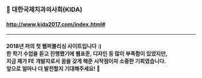 ### 🦷 대한국제치과의사회(KIDA)
#### http://www.kida2017.com/index.html#
***
#### 2018년 저의 첫 웹퍼블리싱 사이트입니다 :) <br> 한 학기 수업을 듣고 진행했기에 웹표준, 디자인 등 많이 부족함이 있었지만,<br> 지금 제가 FE 개발자로서 꿈을 갖게 해준 시작점이자 소중한 기회였습니다.<br> 앞으로 얼마나 더 발전할지 기대해주세요! 🥰

